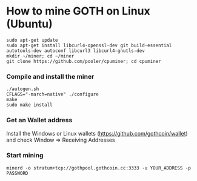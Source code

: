 # How to mine GOTH on Linux (Ubuntu)  

`sudo apt-get update`  
`sudo apt-get install libcurl4-openssl-dev git build-essential autotools-dev autoconf libcurl3 libcurl4-gnutls-dev`  
`mkdir ~/miner; cd ~/miner`  
`git clone https://github.com/pooler/cpuminer; cd cpuminer`  

### Compile and install the miner

```
./autogen.sh
CFLAGS="-march=native" ./configure
make
sudo make install
```  
### Get an Wallet address
Install the Windows or Linux wallets (https://github.com/gothcoin/wallet) and check Window => Receiving Addresses  

### Start mining
`minerd -o stratum+tcp://gothpool.gothcoin.cc:3333 -u YOUR_ADDRESS -p PASSWORD`
